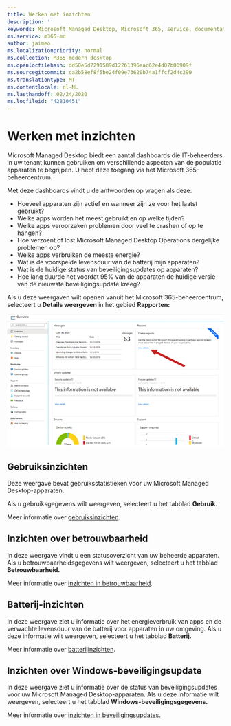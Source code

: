 ```yaml
---
title: Werken met inzichten
description: ''
keywords: Microsoft Managed Desktop, Microsoft 365, service, documentatie
ms.service: m365-md
author: jaimeo
ms.localizationpriority: normal
ms.collection: M365-modern-desktop
ms.openlocfilehash: dd50e5d7291589d12261396aac62e4d07b06909f
ms.sourcegitcommit: ca2b58ef8f5be24f09e73620b74a1ffcf2d4c290
ms.translationtype: MT
ms.contentlocale: nl-NL
ms.lasthandoff: 02/24/2020
ms.locfileid: "42810451"
---
```

# <a name="work-with-insights"></a>Werken met inzichten

Microsoft Managed Desktop biedt een aantal dashboards die IT-beheerders in uw tenant kunnen gebruiken om verschillende aspecten van de populatie apparaten te begrijpen. U hebt deze toegang via het Microsoft 365-beheercentrum.

Met deze dashboards vindt u de antwoorden op vragen als deze:

- Hoeveel apparaten zijn actief en wanneer zijn ze voor het laatst gebruikt?
- Welke apps worden het meest gebruikt en op welke tijden?
- Welke apps veroorzaken problemen door veel te crashen of op te hangen?
- Hoe verzoent of lost Microsoft Managed Desktop Operations dergelijke problemen op?
- Welke apps verbruiken de meeste energie?
- Wat is de voorspelde levensduur van de batterij mijn apparaten?
- Wat is de huidige status van beveiligingsupdates op apparaten?
- Hoe lang duurde het voordat 95% van de apparaten de huidige versie van de nieuwste beveiligingsupdate kreeg?

Als u deze weergaven wilt openen vanuit het Microsoft 365-beheercentrum, selecteert u **Details weergeven** in het gebied **Rapporten:**

![Beheercentrum met het gebied Rapporten rechtsboven, inclusief de kaart voor apparaatrapporten en de koppeling 'details weergeven'.](../../media/insights_overview.png)



## <a name="usage-insights"></a>Gebruiksinzichten
Deze weergave bevat gebruiksstatistieken voor uw Microsoft Managed Desktop-apparaten. 

Als u gebruiksgegevens wilt weergeven, selecteert u het tabblad **Gebruik.**

Meer informatie over [gebruiksinzichten](usage-insights.md).

## <a name="reliability-insights"></a>Inzichten over betrouwbaarheid
In deze weergave vindt u een statusoverzicht van uw beheerde apparaten. Als u betrouwbaarheidsgegevens wilt weergeven, selecteert u het tabblad **Betrouwbaarheid.**

Meer informatie over [inzichten in betrouwbaarheid](reliability-insights.md).

## <a name="battery-insights"></a>Batterij-inzichten
In deze weergave ziet u informatie over het energieverbruik van apps en de verwachte levensduur van de batterij voor apparaten in uw omgeving. Als u deze informatie wilt weergeven, selecteert u het tabblad **Batterij.**

Meer informatie over [batterijinzichten](battery-insights.md).

## <a name="windows-security-update-insights"></a>Inzichten over Windows-beveiligingsupdate

In deze weergave ziet u informatie over de status van beveiligingsupdates voor uw Microsoft Managed Desktop-apparaten. Als u deze informatie wilt weergeven, selecteert u het tabblad **Windows-beveiligingsgegevens.**

Meer informatie over [inzichten in beveiligingsupdates](security-update-insights.md).
